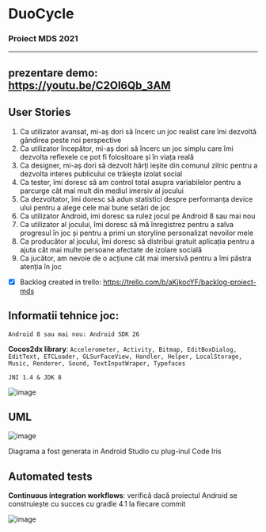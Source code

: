 # DuoCycle
### Proiect MDS 2021
---
## prezentare demo: https://youtu.be/C2Ol6Qb_3AM 

## User Stories
1. Ca utilizator avansat, mi-aș dori să încerc un joc realist care îmi dezvoltă gândirea peste noi perspective
2. Ca utilizator începător, mi-aș dori să încerc un joc simplu care îmi dezvolta reflexele ce pot fi folositoare și în viața reală
3. Ca designer, mi-aș dori să dezvolt hărți ieșite din comunul zilnic pentru a dezvolta interes publicului ce trăiește izolat social
4. Ca tester, îmi doresc să am control total asupra variabilelor pentru a parcurge cât mai mult din mediul imersiv al jocului
5. Ca dezvoltator, îmi doresc să adun statistici despre performanța device ului pentru a alege cele mai bune setări de joc
6. Ca utilizator Android, imi doresc sa rulez jocul pe Android 8 sau mai nou
7. Ca utilizator al jocului, îmi doresc să mă înregistrez pentru a salva progresul în joc și pentru a primi un storyline personalizat nevoilor mele
8. Ca producător al jocului, îmi doresc să distribui gratuit aplicația pentru a ajuta cât mai multe persoane afectate de izolare socială
9. Ca jucător, am nevoie de o acțiune cât mai imersivă pentru a îmi păstra atenția în joc


- [x] Backlog created in trello: https://trello.com/b/aKjkocYF/backlog-proiect-mds

## Informatii tehnice joc:

` Android 8 sau mai nou: Android SDK 26 `

**Cocos2dx library**: `Accelerometer, Activity, Bitmap, EditBoxDialog, EditText, ETCLoader, GLSurFaceView, Handler, Helper, LocalStorage, Music, Renderer, Sound, TextInputWraper, Typefaces `

` JNI 1.4 & JDK 8 `

![image](https://user-images.githubusercontent.com/19687103/121817176-66f6c900-cc88-11eb-86ad-2d83264c13f4.png)

## UML

![image](https://raw.githubusercontent.com/Ursawarlord/DuoCycle/main/uml/uml_3.png)

Diagrama a fost generata in Android Studio cu plug-inul Code Iris

## Automated tests

**Continuous integration workflows**: verifică dacă proiectul Android se construiește cu succes cu gradle 4.1 la fiecare commit

![image](https://user-images.githubusercontent.com/19687103/121850763-ec649280-ccf5-11eb-879e-bae908848abb.png)

